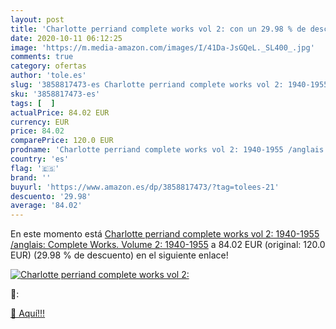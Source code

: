 ```yaml
---
layout: post
title: 'Charlotte perriand complete works vol 2: con un 29.98 % de descuento'
date: 2020-10-11 06:12:25
image: 'https://m.media-amazon.com/images/I/41Da-JsGQeL._SL400_.jpg'
comments: true
category: ofertas
author: 'tole.es'
slug: '3858817473-es Charlotte perriand complete works vol 2: 1940-1955...'
sku: '3858817473-es'
tags: [  ]
actualPrice: 84.02 EUR
currency: EUR
price: 84.02
comparePrice: 120.0 EUR
prodname: 'Charlotte perriand complete works vol 2: 1940-1955 /anglais: Complete Works. Volume 2: 1940-1955'
country: 'es'
flag: '🇪🇸'
brand: ''
buyurl: 'https://www.amazon.es/dp/3858817473/?tag=tolees-21'
descuento: '29.98'
average: '84.02'
---
```


En este momento está [Charlotte perriand complete works vol 2: 1940-1955 /anglais: Complete Works. Volume 2: 1940-1955](https://www.amazon.es/dp/3858817473/?tag=tolees-21) a 84.02 EUR (original: 120.0 EUR) (29.98 %  de descuento) en el siguiente enlace!

[![Charlotte perriand complete works vol 2:](https://m.media-amazon.com/images/I/41Da-JsGQeL._SL400_.jpg)](https://www.amazon.es/dp/3858817473/?tag=tolees-21)

🔎:


[🛒 Aquí!!!](https://www.amazon.es/dp/3858817473/?tag=tolees-21)
